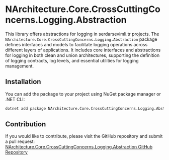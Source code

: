 # NArchitecture.Core.CrossCuttingConcerns.Logging.Abstraction

This library offers abstractions for logging in serdarsevimli.tr projects. The `NArchitecture.Core.CrossCuttingConcerns.Logging.Abstraction` package defines interfaces and models to facilitate logging operations across different layers of applications. It includes core interfaces and abstractions for logging in both clean and union architectures, supporting the definition of logging contracts, log levels, and essential utilities for logging management.

## Installation

You can add the package to your project using NuGet package manager or .NET CLI:

```bash
dotnet add package NArchitecture.Core.CrossCuttingConcerns.Logging.Abstraction
```

## Contribution

If you would like to contribute, please visit the GitHub repository and submit a pull request: [NArchitecture.Core.CrossCuttingConcerns.Logging.Abstraction GitHub Repository](https://github.com/srdrsvml1986/NArchitectureTemplate)
